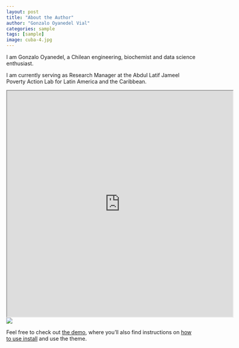 ```yaml
---
layout: post
title: "About the Author"
author: "Gonzalo Oyanedel Vial"
categories: sample
tags: [sample]
image: cuba-4.jpg
---
```


I am Gonzalo Oyanedel, a Chilean engineering, biochemist and data science enthusiast.

I am currently serving as Research Manager at the Abdul Latif Jameel Poverty Action Lab for Latin America and the Caribbean.

<iframe src="https://goyanedelv.github.io/nh_test/" height="600" width="600"></iframe>


<img src="{{ site.github.url }}/assets/img/demo.jpg">

Feel free to check out <a href="https://lenpaul.github.io/Lagrange/" target="_blank">the demo</a>, where you’ll also find instructions on <a href="https://lenpaul.github.io/Lagrange/journal/Installation-Guide.html">how to use install</a> and use the theme.
